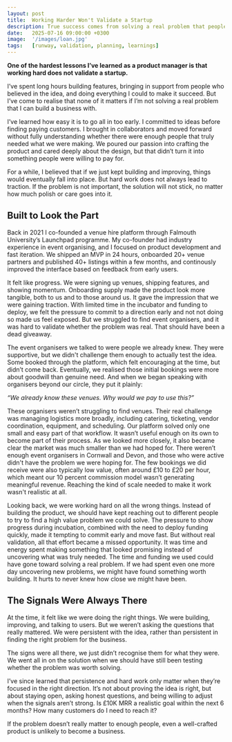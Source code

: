 ```yaml
---
layout: post
title:  Working Harder Won't Validate a Startup
description: True success comes from solving a real problem that people are willing to pay for.
date:   2025-07-16 09:00:00 +0300
image:  '/images/loan.jpg'
tags:   [runway, validation, planning, learnings]
---
```


**One of the hardest lessons I’ve learned as a product manager is that working hard does not validate a startup.** 

I’ve spent long hours building features, bringing in support from people who believed in the idea, and doing everything I could to make it succeed. But I’ve come to realise that none of it matters if I’m not solving a real problem that I can build a business with.

I’ve learned how easy it is to go all in too early. I committed to ideas before finding paying customers. I brought in collaborators and moved forward without fully understanding whether there were enough people that truly needed what we were making. We poured our passion into crafting the product and cared deeply about the design, but that didn’t turn it into something people were willing to pay for.

For a while, I believed that if we just kept building and improving, things would eventually fall into place. But hard work does not always lead to traction. If the problem is not important, the solution will not stick, no matter how much polish or care goes into it.

## Built to Look the Part

Back in 2021 I co-founded a venue hire platform through Falmouth University’s Launchpad programme. My co-founder had industry experience in event organising, and I focused on product development and fast iteration. We shipped an MVP in 24 hours, onboarded 20+ venue partners and published 40+ listings within a few months, and continously improved the interface based on feedback from early users.

It felt like progress. We were signing up venues, shipping features, and showing momentum. Onboarding supply made the product look more tangible, both to us and to those around us. It gave the impression that we were gaining traction. With limited time in the incubator and funding to deploy, we felt the pressure to commit to a direction early and not not doing so made us feel exposed. But we struggled to find event organisers, and it was hard to validate whether the problem was real. That should have been a dead giveaway.

The event organisers we talked to were people we already knew. They were supportive, but we didn't challenge them enough to actually test the idea. Some booked through the platform, which felt encouraging at the time, but didn’t come back. Eventually, we realised those initial bookings were more about goodwill than genuine need. And when we began speaking with organisers beyond our circle, they put it plainly:

*“We already know these venues. Why would we pay to use this?”*

These organisers weren’t struggling to find venues. Their real challenge was managing logistics more broadly, including catering, ticketing, vendor coordination, equipment, and scheduling. Our platform solved only one small and easy part of that workflow. It wasn’t useful enough on its own to become part of their process. As we looked more closely, it also became clear the market was much smaller than we had hoped for. There weren’t enough event organisers in Cornwall and Devon, and those who were active didn't have the problem we were hoping for. The few bookings we did receive were also typically low value, often around £10 to £20 per hour, which meant our 10 percent commission model wasn’t generating meaningful revenue. Reaching the kind of scale needed to make it work wasn't realistic at all.

Looking back, we were working hard on all the wrong things. Instead of building the product, we should have kept reaching out to different people to try to find a high value problem we could solve. The pressure to show progress during incubation, combined with the need to deploy funding quickly, made it tempting to commit early and move fast. But without real validation, all that effort became a missed opportunity. It was time and energy spent making something that looked promising instead of uncovering what was truly needed. The time and funding we used could have gone toward solving a real problem. If we had spent even one more day uncovering new problems, we might have found something worth building. It hurts to never knew how close we might have been.

## The Signals Were Always There

At the time, it felt like we were doing the right things. We were building, improving, and talking to users. But we weren’t asking the questions that really mattered. We were persistent with the idea, rather than persistent in finding the right problem for the business.

The signs were all there, we just didn’t recognise them for what they were. We went all in on the solution when we should have still been testing whether the problem was worth solving.

I’ve since learned that persistence and hard work only matter when they’re focused in the right direction. It’s not about proving the idea is right, but about staying open, asking honest questions, and being willing to adjust when the signals aren’t strong. Is £10K MRR a realistic goal within the next 6 months? How many customers do I need to reach it?

If the problem doesn’t really matter to enough people, even a well-crafted product is unlikely to become a business.
